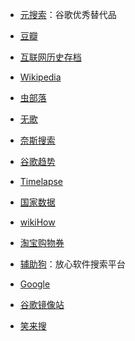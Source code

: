 - [元搜索](https://searx.tiekoetter.com/)：谷歌优秀替代品

- [豆瓣](https://www.douban.com/)

- [互联网历史存档](https://archive.org/)

- [Wikipedia](https://zh.wikipedia.org/)

- [虫部落](http://www.chongbuluo.com/)

- [无歌](https://g.dingeral.ml/)

- [奈斯搜索](https://www.niceso.fun/)

- [谷歌趋势](https://trends.google.com/trends/?geo=CN)

- [Timelapse](http://goo.gle/timelapse)

- [国家数据](http://data.stats.gov.cn/)

- [wikiHow](https://zh.wikihow.com/)

- [淘宝购物券](http://quan.mmfad.com/)

- [辅助狗](https://www.fuzhugou.com/)：放心软件搜索平台

- [Google](https://www.google.com/)

- [谷歌镜像站](https://jia110.github.io/)

- [笑来搜](http://xiaolai.co/search)
